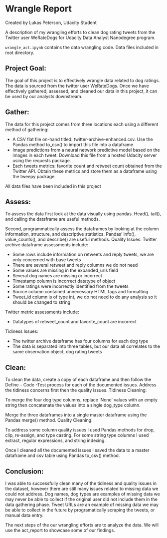 # Wrangle Report

Created by Lukas Peterson, Udacity Student

A description of my wrangling efforts to clean dog rating tweets from the Twitter user WeRateDogs for Udacity Data Analyst Nanodegree program. 

`wrangle_act.ipynb` contains the data wrangling code. Data files included in root directory.

## Project Goal:

The goal of this project is to effectively wrangle data related to dog ratings. The data is sourced from the twitter user WeRateDogs. Once we have effectively gathered, assessed, and cleaned our data in this project, it can be used by our analysts downstream.

## Gather:

The data for this project comes from three locations each using a different method of gathering:

- A CSV flat file on-hand titled: twitter-archive-enhanced.csv. Use the Pandas method to_csv() to import this file into a dataframe.
- Image predictions from a neural network predictive model based on the images in each tweet. Download this file from a hosted Udacity server using the requests package.
- Each tweets metrics: favorite count and retweet count obtained from the Twitter API. Obtain these metrics and store them as a dataframe using the tweepy package.

All data files have been included in this project

## Assess:

To assess the data first look at the data visually using pandas. Head(), tail(), and calling the dataframe are useful methods.

Second, programmatically assess the dataframes by looking at the column information, structure, and descriptive statistics. Pandas’ info(), value_counts(), and describe() are useful methods.
Quality Issues:
Twitter archive dataframe assessments include:

  - Some rows include information on retweets and reply tweets, we are only concerned with base tweets
  - There are several retweet and reply columns we do not need
  - Some values are missing in the expanded_urls field
  - Several dog names are missing or incorrect
  - Timestamp column is incorrect datatype of object
  - Some ratings were incorrectly identified from the tweets
  - Source column contained unnecessary HTML tags and formatting
  - Tweet_id column is of type int, we do not need to do any analysis so it should be changed to string

Twitter metric assessments include:

  - Datatypes of retweet_count and favorite_count are incorrect

Tidiness Issues:

  - The twitter archive dataframe has four columns for each dog type
  - The data is separated into three tables, but our data all correlates to the same observation object, dog rating tweets

## Clean:

To clean the data, create a copy of each dataframe and then follow the Define – Code -Test process for each of the documented issues. Address the tidiness concerns first then the quality issues.
Tidiness Cleaning:

To merge the four dog type columns, replace ‘None’ values with an empty string then concatenate the values into a single dog_type column.

Merge the three dataframes into a single master dataframe using the Pandas merge() method.
Quality Cleaning:

To address some column quality issues I used Pandas methods for drop, clip, re-assign, and type casting. For some string type columns I used extract, regular expressions, and string indexing.

Once I cleaned all the documented issues I saved the data to a master dataframe and csv table using Pandas to_csv() method.

## Conclusion:

I was able to successfully clean many of the tidiness and quality issues in the dataset, however there are still many issues related to missing data we could not address. Dog names, dog types are examples of missing data we may never be able to collect if the original user did not include them in the data gathering phase. Tweet URLs are an example of missing data we may be able to collect in the future by programatically scraping the tweets, or manual data entry.

The next steps of the our wrangling efforts are to analyze the data. We will use the act_report to showcase some of our findings.
